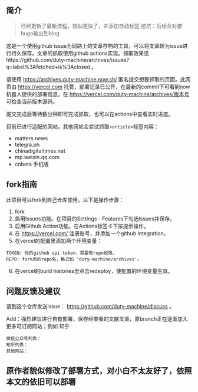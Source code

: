 ## 简介

> 已经更新了最新流程，貌似更快了，并添加自动标签
> 挖坑：后续会对接hugo输出到blog

这是一个使用github issue为网路上的文章存档的工具，可以将文章转为issue进行持久保存。文章的抓取使用github actions实现。抓取效果见https://github.com/duty-machine/archives/issues?q=label%3Afetched+is%3Aclosed 。

请使用 https://archives.duty-machine.now.sh/ 匿名提交想要抓取的页面。此网页由 https://vercel.com 托管，部署记录已公开，在最新的commit下可看到now机器人提供的部署信息。在 https://vercel.com/duty-machine/archives/版本号 可检查当前版本源码。

提交完成后等待数分钟即可完成抓取，也可以在actions中查看实时进度。

目前已进行适配的网站，其他网站会尝试抓取`<article>`标签内容：
* matters.news
* telegra.ph
* chinadigitaltimes.net
* mp.weixin.qq.com
* cnbeta 手机版

## fork指南

此项目可以fork到自己仓库使用，以下是操作步骤：
1. fork
2. 启用Issues功能。在项目的Settings - Features下勾选Issues并保存。
3. 启用Github Action功能。在Actions标签卡下按提示操作。
4. 在 https://vercel.com/ 注册账号，并添加一个github integration。
5. 在vercel的配置里添加两个环境变量：
```
TOKEN: 你的github api token，需要有repo权限。
REPO: fork后的repo名，格式如 'duty-machine/archives'。
```
6. 在vercel的build histories里点击redeploy，使配置的环境变量生效。
## 问题反馈及建议
请到这个仓库发送issue： https://github.com/duty-machine/discuss 。

Add：强烈建议进行自有部署，保存经查看的文献文章，原branch正在逐渐加入更多可订阅网站；例如 知乎

```
微信公众号列表：
知乎列表：
其他网站：

```
## 原作者貌似修改了部署方式，对小白不太友好了，依照本文的依旧可以部署

